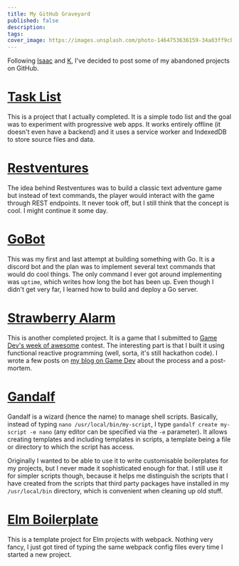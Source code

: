 ```yaml
---
title: My GitHub Graveyard
published: false
description: 
tags: 
cover_image: https://images.unsplash.com/photo-1464753636159-34a03ff9cb02?ixlib=rb-0.3.5&ixid=eyJhcHBfaWQiOjEyMDd9&s=9ef0e9368bf3d7e1154545aac1770fa7&auto=format&fit=crop&w=2550&q=80
---
```


Following [Isaac](https://dev.to/isaacandsuch/github-graveyards-ill-show-you-mine-49lh) and [K](https://dev.to/kayis/my-github-graveyards-2l95), I've decided to post some of my abandoned projects on GitHub.

# [Task List](https://github.com/Avalander/task-list)

This is a project that I actually completed. It is a simple todo list and the goal was to experiment with progressive web apps. It works entirely offline (it doesn't even have a backend) and it uses a service worker and IndexedDB to store source files and data.

# [Restventures](https://github.com/Avalander/restventures)

The idea behind Restventures was to build a classic text adventure game but instead of text commands, the player would interact with the game through REST endpoints. It never took off, but I still think that the concept is cool. I might continue it some day.

# [GoBot](https://github.com/Avalander/GoBot)

This was my first and last attempt at building something with Go. It is a discord bot and the plan was to implement several text commands that would do cool things. The only command I ever got around implementing was `uptime`, which writes how long the bot has been up. Even though I didn't get very far, I learned how to build and deploy a Go server.

# [Strawberry Alarm](https://github.com/Avalander/strawberry-alarm)

This is another completed project. It is a game that I submitted to [Game Dev's week of awesome](https://www.gamedev.net/calendar/event/95-week-of-awesome-v/) contest. The interesting part is that I built it using functional reactive programming (well, sorta, it's still hackathon code). I wrote a few posts on [my blog on Game Dev](https://www.gamedev.net/blogs/blog/2227-avalanders-journal/) about the process and a post-mortem.

# [Gandalf](https://github.com/Avalander/Gandalf)

Gandalf is a wizard (hence the name) to manage shell scripts. Basically, instead of typing `nano /usr/local/bin/my-script`, I type `gandalf create my-script -e nano` (any editor can be specified via the `-e` parameter). It allows creating templates and including templates in scripts, a template being a file or directory to which the script has access.

Originally I wanted to be able to use it to write customisable boilerplates for my projects, but I never made it sophisticated enough for that. I still use it for simpler scripts though, because it helps me distinguish the scripts that I have created from the scripts that third party packages have installed in my `/usr/local/bin` directory, which is convenient when cleaning up old stuff.

# [Elm Boilerplate](https://github.com/Avalander/elm-boilerplate)

This is a template project for Elm projects with webpack. Nothing very fancy, I just got tired of typing the same webpack config files every time I started a new project.
